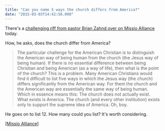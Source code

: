 ```yaml
---
title: "Can you name 5 ways the church differs from America?"
date: "2015-03-03T14:42:56.000"
---
```


There's a [challenging riff from pastor Brian Zahnd over on Missio Alliance](http://www.missioalliance.org/how-does-the-church-differ-from-america/) today.

How, he asks, does the church differ from America?

> The particular challenge for the American Christian is to distinguish the American way of being human from the church (the Jesus way of being human). If there is no essential difference between being Christian and being American (as a way of life), then what is the point of the church? This is a problem. Many American Christians would find it difficult to list five ways in which the Jesus way (the church) differs significantly from the American way. For them the church and the American way are essentially the same way of being human. Which in essence means this: The church does not actually exist. What exists is America. The church (and every other institution) exists only to support the supreme idea of America. Oh, boy.

He goes on to list 12. How many could you list? It's worth considering.

[\[Missio Alliance\]](http://www.missioalliance.org/how-does-the-church-differ-from-america/)
